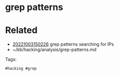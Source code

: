 # grep patterns

# Related

- [20221003150226](/zet/20221003150226/README.md) grep patterns searching for IPs
- ~/kb/hacking/analysis/grep-patterns.md

Tags:

    #hacking #grep 
